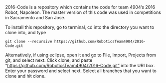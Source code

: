 2016-Code is a repository which contains the code for team 4904’s 2016 Robot, Napoleon. The master version of this code was used in competitions in Sacramento and San Jose.

To install this repository, go to terminal, cd into the directory you want to clone into, and type
```
git clone --recursive https://github.com/RoboticsTeam4904/2016-Code.git
```

Alternatively, if using eclipse, open it and go to File, Import, Projects from git, and select next. Click clone, and paste “https://github.com/RoboticsTeam4904/2016-Code.git” into the URI box. Enter your password and select next. Select all branches that you want to clone and hit clone.
